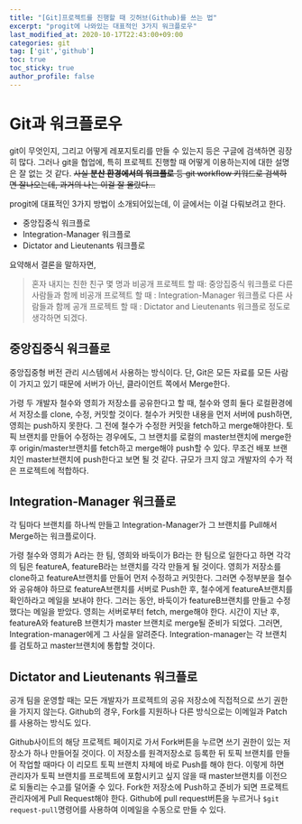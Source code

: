 ```yaml
---
title: "[Git]프로젝트를 진행할 때 깃허브(Github)를 쓰는 법"
excerpt: "progit에 나와있는 대표적인 3가지 워크플로우"
last_modified_at: 2020-10-17T22:43:00+09:00
categories: git
tag: ['git','github']
toc: true
toc_sticky: true
author_profile: false
---
```


# Git과 워크플로우

git이 무엇인지, 그리고 어떻게 레포지토리를 만들 수 있는지 등은 구글에 검색하면 굉장히 많다.
그러나 git을 협업에, 특히 프로젝트 진행할 때 어떻게 이용하는지에 대한 설명은 잘 없는 것 같다.
~~사실 **분산 환경에서의 워크플로** 등 git workflow 키워드로 검색하면 잘나오는데, 과거의 나는 이걸 잘 몰랐다...~~

progit에 대표적인 3가지 방법이 소개되어있는데, 이 글에서는 이걸 다뤄보려고 한다.
* 중앙집중식 워크플로
* Integration-Manager 워크플로
* Dictator and Lieutenants 워크플로

요약해서 결론을 말하자면,
> 혼자 내지는 친한 친구 몇 명과 비공개 프로젝트 할 때: 중앙집중식 워크플로
> 다른 사람들과 함께 비공개 프로젝트 할 때           : Integration-Manager 워크플로
> 다른 사람들과 함께 공개 프로젝트 할 때             : Dictator and Lieutenants 워크플로
정도로 생각하면 되겠다.

## 중앙집중식 워크플로

중앙집중형 버전 관리 시스템에서 사용하는 방식이다. 단, Git은 모든 자료를 모든 사람이 가지고 있기 때문에 서버가 아닌, 클라이언트 쪽에서 Merge한다.

가령 두 개발자 철수와 영희가 저장소를 공유한다고 할 때, 철수와 영희 둘다 로컬환경에서 저장소를 clone, 수정, 커밋할 것이다.
철수가 커밋한 내용을 먼저 서버에 push하면, 영희는 push하지 못한다. 그 전에 철수가 수정한 커밋을 fetch하고 merge해야한다.
토픽 브랜치를 만들어 수정하는 경우에도, 그 브랜치를 로컬의 master브랜치에 merge한 후 origin/master브랜치를 fetch하고 merge해야 push할 수 있다.
무조건 배포 브랜치인 master브랜치에 push한다고 보면 될 것 같다. 규모가 크지 않고 개발자의 수가 적은 프로젝트에 적합하다.

## Integration-Manager 워크플로

각 팀마다 브랜치를 하나씩 만들고 Integration-Manager가 그 브랜치를 Pull해서 Merge하는 워크플로이다.

가령 철수와 영희가 A라는 한 팀, 영희와 바둑이가 B라는 한 팀으로 일한다고 하면 각각의 팀은 featureA, featureB라는 브랜치를 각각 만들게 될 것이다.
영희가 저장소를 clone하고 featureA브랜치를 만들어 먼저 수정하고 커밋한다. 그러면 수정부분을 철수와 공유해야 하므로 featureA브랜치를 서버로 Push한 후, 철수에게 featureA브랜치를 확인하라고 메일을 보내야 한다.
그러는 동안, 바둑이가 featureB브랜치를 만들고 수정했다는 메일을 받았다. 영희는 서버로부터 fetch, merge해야 한다.
시간이 지난 후, featureA와 featureB 브랜치가 master 브랜치로 merge될 준비가 되었다. 그러면, Integration-manager에게 그 사실을 알려준다. Integration-manager는 각 브랜치를 검토하고 master브랜치에 통합할 것이다.

## Dictator and Lieutenants 워크플로

공개 팀을 운영할 때는 모든 개발자가 프로젝트의 공유 저장소에 직접적으로 쓰기 권한을 가지지 않는다. Github의 경우, Fork를 지원하나 다른 방식으로는 이메일과 Patch를 사용하는 방식도 있다.

Github사이트의 해당 프로젝트 페이지로 가서 Fork버튼을 누르면 쓰기 권한이 있는 저장소가 하나 만들어질 것이다. 이 저장소를 원격저장소로 등록한 뒤 토픽 브랜치를 만들어 작업할 때마다 이 리모트 토픽 브랜치 자체에 바로 Push를 해야 한다. 이렇게 하면 관리자가 토픽 브랜치를 프로젝트에 포함시키고 싶지 않을 때 master브랜치를 이전으로 되돌리는 수고를 덜어줄 수 있다.
Fork한 저장소에 Push하고 준비가 되면 프로젝트 관리자에게 Pull Request해야 한다. Github에 pull request버튼을 누르거나 `$git request-pull`명령어를 사용하여 이메일을 수동으로 만들 수 있다.
